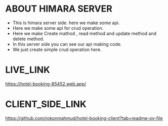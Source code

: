 # ABOUT HIMARA SERVER
- This is himara server side. here we make some api.
- Here we make some api for crud operation.
- Here we make Create mathod , read method and update method and delete method.
- In this server side you can see our api making code.
- We just create simple crud operation here.

# LIVE_LINK

https://hotel-booking-85452.web.app/

# CLIENT_SIDE_LINK
https://github.com/rokonmahmud/hotel-booking-client?tab=readme-ov-file